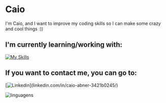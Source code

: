 # Caio
I'm Caio, and I want to improve my coding skills so I can make some crazy and cool things :))

##  I'm currently learning/working with:
[![My Skills](https://skillicons.dev/icons?i=java,lua,py,css,html,js,ps,ai)](https://skillicons.dev)

##  If you want to contact me, you can go to:
[![Linkedin](https://skillicons.dev/icons?i=linkedin,)](linkedin.com/in/caio-abner-3421b0245/)

![linguagens](https://github-readme-stats.vercel.app/api/top-langs/?username=CaioaPy&layout=compact&theme=date_night)
